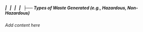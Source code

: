 ##### |   |   |   |   ├── Types of Waste Generated (e.g., Hazardous, Non-Hazardous)

*Add content here*
